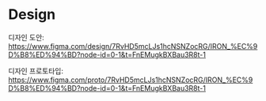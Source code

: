 # Design
디자인 도안: https://www.figma.com/design/7RvHD5mcLJs1hcNSNZocRG/IRON_%EC%9D%B8%ED%94%BD?node-id=0-1&t=FnEMugkBXBau3R8t-1

디자인 프로토타입: https://www.figma.com/proto/7RvHD5mcLJs1hcNSNZocRG/IRON_%EC%9D%B8%ED%94%BD?node-id=0-1&t=FnEMugkBXBau3R8t-1
